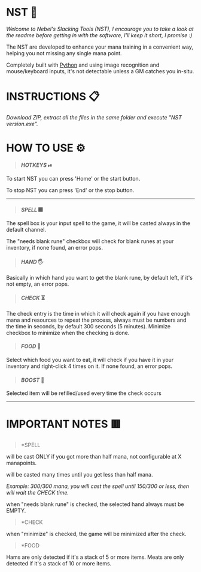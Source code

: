 # NST 📌
*Welcome to Nebel's Slacking Tools (NST), I encourage you to take a look at the readme before getting in with the software, I'll keep it short, I promise :)*

The NST are developed to enhance your mana training in a convenient way, helping you not missing any single mana point.

Completely built with [Python](https://www.python.org/) and using image recognition and mouse/keyboard inputs, it's not detectable unless a GM catches you in-situ.

# INSTRUCTIONS 📋
_Download ZIP, extract all the files in the same folder and execute "NST version.exe"._
 

# HOW TO USE ⚙️
>#### *HOTKEYS* ⏯
To start NST you can press 'Home' or the start button.

To stop NST you can press 'End' or the stop button.

---

>#### *SPELL* 🎆
The spell box is your input spell to the game, it will be casted always in the default channel.

The "needs blank rune" checkbox will check for blank runes at your inventory, if none found, an error pops.

>#### *HAND* 🖐
Basically in which hand you want to get the blank rune, by default left, if it's not empty, an error pops.

>#### *CHECK* ⏳
The check entry is the time in which it will check again if you have enough mana and resources to repeat the process, always must be numbers and the time in seconds,
by default 300 seconds (5 minutes). Minimize checkbox to minimize when the checking is done.

>#### *FOOD* 🥓
Select which food you want to eat, it will check if you have it in your inventory and right-click 4 times on it. If none found, an error pops.

>#### *BOOST* 💎
Selected item will be refilled/used every time the check occurs

---

# IMPORTANT NOTES 🟥
>*SPELL
 
will be cast ONLY if you got more than half mana, not configurable at X manapoints.

will be casted many times until you get less than half mana.

*Example: 300/300 mana, you will cast the spell until 150/300 or less, then will wait the CHECK time.*
 
when "needs blank rune" is checked, the selected hand always must be EMPTY.

>*CHECK

 when "minimize" is checked, the game will be minimized after the check.

>*FOOD
 
Hams are only detected if it's a stack of 5 or more items.
Meats are only detected if it's a stack of 10 or more items.
